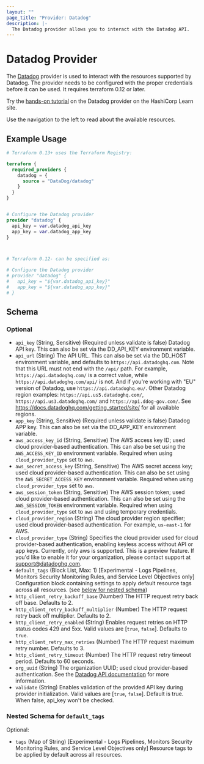 ```yaml
---
layout: ""
page_title: "Provider: Datadog"
description: |-
  The Datadog provider allows you to interact with the Datadog API.
---
```


# Datadog Provider

The [Datadog](https://www.datadoghq.com) provider is used to interact with the resources supported by Datadog. The provider needs to be configured with the proper credentials before it can be used. It requires terraform 0.12 or later.

Try the [hands-on tutorial](https://developer.hashicorp.com/terraform/tutorials/use-case/datadog-provider) on the Datadog provider on the HashiCorp Learn site.

Use the navigation to the left to read about the available resources.

## Example Usage

```terraform
# Terraform 0.13+ uses the Terraform Registry:

terraform {
  required_providers {
    datadog = {
      source = "DataDog/datadog"
    }
  }
}


# Configure the Datadog provider
provider "datadog" {
  api_key = var.datadog_api_key
  app_key = var.datadog_app_key
}



# Terraform 0.12- can be specified as:

# Configure the Datadog provider
# provider "datadog" {
#   api_key = "${var.datadog_api_key}"
#   app_key = "${var.datadog_app_key}"
# }
```

<!-- schema generated by tfplugindocs -->
## Schema

### Optional

- `api_key` (String, Sensitive) (Required unless validate is false) Datadog API key. This can also be set via the DD_API_KEY environment variable.
- `api_url` (String) The API URL. This can also be set via the DD_HOST environment variable, and defaults to `https://api.datadoghq.com`. Note that this URL must not end with the `/api/` path. For example, `https://api.datadoghq.com/` is a correct value, while `https://api.datadoghq.com/api/` is not. And if you're working with "EU" version of Datadog, use `https://api.datadoghq.eu/`. Other Datadog region examples: `https://api.us5.datadoghq.com/`, `https://api.us3.datadoghq.com/` and `https://api.ddog-gov.com/`. See https://docs.datadoghq.com/getting_started/site/ for all available regions.
- `app_key` (String, Sensitive) (Required unless validate is false) Datadog APP key. This can also be set via the DD_APP_KEY environment variable.
- `aws_access_key_id` (String, Sensitive) The AWS access key ID; used cloud provider-based authentication. This can also be set using the `AWS_ACCESS_KEY_ID` environment variable. Required when using `cloud_provider_type` set to `aws`.
- `aws_secret_access_key` (String, Sensitive) The AWS secret access key; used cloud provider-based authentication. This can also be set using the `AWS_SECRET_ACCESS_KEY` environment variable. Required when using `cloud_provider_type` set to `aws`.
- `aws_session_token` (String, Sensitive) The AWS session token; used cloud provider-based authentication. This can also be set using the `AWS_SESSION_TOKEN` environment variable. Required when using `cloud_provider_type` set to `aws` and using temporary credentials.
- `cloud_provider_region` (String) The cloud provider region specifier; used cloud provider-based authentication. For example, `us-east-1` for AWS.
- `cloud_provider_type` (String) Specifies the cloud provider used for cloud provider-based authentication, enabling keyless access without API or app keys. Currently, only aws is supported. This is a preview feature. If you'd like to enable it for your organization, please contact support at support@datadoghq.com.
- `default_tags` (Block List, Max: 1) [Experimental - Logs Pipelines, Monitors Security Monitoring Rules, and Service Level Objectives only] Configuration block containing settings to apply default resource tags across all resources. (see [below for nested schema](#nestedblock--default_tags))
- `http_client_retry_backoff_base` (Number) The HTTP request retry back off base. Defaults to 2.
- `http_client_retry_backoff_multiplier` (Number) The HTTP request retry back off multiplier. Defaults to 2.
- `http_client_retry_enabled` (String) Enables request retries on HTTP status codes 429 and 5xx. Valid values are [`true`, `false`]. Defaults to `true`.
- `http_client_retry_max_retries` (Number) The HTTP request maximum retry number. Defaults to 3.
- `http_client_retry_timeout` (Number) The HTTP request retry timeout period. Defaults to 60 seconds.
- `org_uuid` (String) The organization UUID; used cloud provider-based authentication. See the [Datadog API documentation](https://docs.datadoghq.com/api/v1/organizations/) for more information.
- `validate` (String) Enables validation of the provided API key during provider initialization. Valid values are [`true`, `false`]. Default is true. When false, api_key won't be checked.

<a id="nestedblock--default_tags"></a>
### Nested Schema for `default_tags`

Optional:

- `tags` (Map of String) [Experimental - Logs Pipelines, Monitors Security Monitoring Rules, and Service Level Objectives only] Resource tags to be applied by default across all resources.

